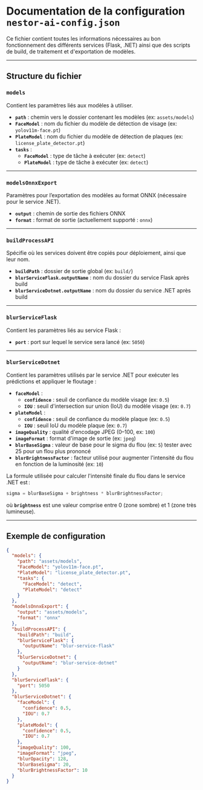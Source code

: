 # Documentation de la configuration `nestor-ai-config.json`

Ce fichier contient toutes les informations nécessaires au bon fonctionnement des différents services (Flask, .NET) ainsi que des scripts de build, de traitement et d'exportation de modèles.

---

## Structure du fichier

### `models`

Contient les paramètres liés aux modèles à utiliser.

- **`path`** : chemin vers le dossier contenant les modèles (ex: `assets/models`)
- **`FaceModel`** : nom du fichier du modèle de détection de visage (ex: `yolov11m-face.pt`)
- **`PlateModel`** : nom du fichier du modèle de détection de plaques (ex: `license_plate_detector.pt`)
- **`tasks`** :
  - **`FaceModel`** : type de tâche à exécuter (ex: `detect`)
  - **`PlateModel`** : type de tâche à exécuter (ex: `detect`)

---

### `modelsOnnxExport`

Paramètres pour l’exportation des modèles au format ONNX (nécessaire pour le service .NET).

- **`output`** : chemin de sortie des fichiers ONNX
- **`format`** : format de sortie (actuellement supporté : `onnx`)

---

### `buildProcessAPI`

Spécifie où les services doivent être copiés pour déploiement, ainsi que leur nom.

- **`buildPath`** : dossier de sortie global (ex: `build/`)
- **`blurServiceFlask.outputName`** : nom du dossier du service Flask après build
- **`blurServiceDotnet.outputName`** : nom du dossier du service .NET après build

---

### `blurServiceFlask`

Contient les paramètres liés au service Flask :

- **`port`** : port sur lequel le service sera lancé (ex: `5050`)

---

### `blurServiceDotnet`

Contient les paramètres utilisés par le service .NET pour exécuter les prédictions et appliquer le floutage :

- **`faceModel`** :
  - **`confidence`** : seuil de confiance du modèle visage (ex: `0.5`)
  - **`IOU`** : seuil d'intersection sur union (IoU) du modèle visage (ex: `0.7`)
- **`plateModel`** :
  - **`confidence`** : seuil de confiance du modèle plaque (ex: `0.5`)
  - **`IOU`** : seuil IoU du modèle plaque (ex: `0.7`)
- **`imageQuality`** : qualité d'encodage JPEG (0–100, ex: `100`)
- **`imageFormat`** : format d'image de sortie (ex: `jpeg`)
- **`blurBaseSigma`** : valeur de base pour le sigma du flou (ex: `5`) tester avec 25 pour un flou plus prononcé
- **`blurBrightnessFactor`** : facteur utilisé pour augmenter l'intensité du flou en fonction de la luminosité (ex: `10`)

La formule utilisée pour calculer l'intensité finale du flou dans le service .NET est :

```csharp
sigma = blurBaseSigma + brightness * blurBrightnessFactor;
```

où **`brightness`** est une valeur comprise entre 0 (zone sombre) et 1 (zone très lumineuse).

---

## Exemple de configuration

```json
{
  "models": {
    "path": "assets/models",
    "FaceModel": "yolov11m-face.pt",
    "PlateModel": "license_plate_detector.pt",
    "tasks": {
      "FaceModel": "detect",
      "PlateModel": "detect"
    }
  },
  "modelsOnnxExport": {
    "output": "assets/models",
    "format": "onnx"
  },
  "buildProcessAPI": {
    "buildPath": "build",
    "blurServiceFlask": {
      "outputName": "blur-service-flask"
    },
    "blurServiceDotnet": {
      "outputName": "blur-service-dotnet"
    }
  },
  "blurServiceFlask": {
    "port": 5050
  },
  "blurServiceDotnet": {
    "faceModel": {
      "confidence": 0.5,
      "IOU": 0.7
    },
    "plateModel": {
      "confidence": 0.5,
      "IOU": 0.7
    },
    "imageQuality": 100,
    "imageFormat": "jpeg",
    "blurOpacity": 128,
    "blurBaseSigma": 20,
    "blurBrightnessFactor": 10
  }
}
```
